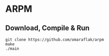 # ARPM

## Download, Compile & Run

```
git clone https://github.com/omaraflak/arpm
make
./main
```

